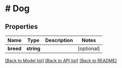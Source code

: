# # Dog

## Properties

Name | Type | Description | Notes
------------ | ------------- | ------------- | -------------
**breed** | **string** |  | [optional]

[[Back to Model list]](../../README.md#models) [[Back to API list]](../../README.md#endpoints) [[Back to README]](../../README.md)

